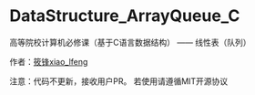 # DataStructure_ArrayQueue_C

高等院校计算机必修课（基于C语言数据结构） —— 线性表（队列）

作者：[筱锋xiao_lfeng](https://www.x-lf.com/)

注意：代码不更新，接收用户PR。
若使用请遵循MIT开源协议